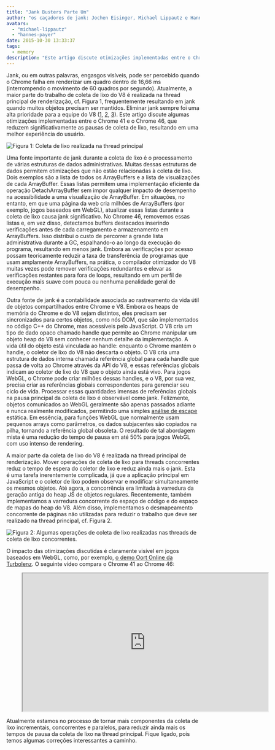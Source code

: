 ```yaml
---
title: "Jank Busters Parte Um"
author: "os caçadores de jank: Jochen Eisinger, Michael Lippautz e Hannes Payer"
avatars:
  - "michael-lippautz"
  - "hannes-payer"
date: 2015-10-30 13:33:37
tags:
  - memory
description: "Este artigo discute otimizações implementadas entre o Chrome 41 e o Chrome 46, que reduzem significativamente as pausas de coleta de lixo, resultando em uma melhor experiência do usuário."
---
```

Jank, ou em outras palavras, engasgos visíveis, pode ser percebido quando o Chrome falha em renderizar um quadro dentro de 16,66 ms (interrompendo o movimento de 60 quadros por segundo). Atualmente, a maior parte do trabalho de coleta de lixo do V8 é realizada na thread principal de renderização, cf. Figura 1, frequentemente resultando em jank quando muitos objetos precisam ser mantidos. Eliminar jank sempre foi uma alta prioridade para a equipe do V8 ([1](https://blog.chromium.org/2011/11/game-changer-for-interactive.html), [2](https://www.youtube.com/watch?v=3vPOlGRH6zk), [3](/blog/free-garbage-collection)). Este artigo discute algumas otimizações implementadas entre o Chrome 41 e o Chrome 46, que reduzem significativamente as pausas de coleta de lixo, resultando em uma melhor experiência do usuário.

<!--truncate-->
![Figura 1: Coleta de lixo realizada na thread principal](/_img/jank-busters/gc-main-thread.png)

Uma fonte importante de jank durante a coleta de lixo é o processamento de várias estruturas de dados administrativas. Muitas dessas estruturas de dados permitem otimizações que não estão relacionadas à coleta de lixo. Dois exemplos são a lista de todos os ArrayBuffers e a lista de visualizações de cada ArrayBuffer. Essas listas permitem uma implementação eficiente da operação DetachArrayBuffer sem impor qualquer impacto de desempenho na acessibilidade a uma visualização de ArrayBuffer. Em situações, no entanto, em que uma página da web cria milhões de ArrayBuffers (por exemplo, jogos baseados em WebGL), atualizar essas listas durante a coleta de lixo causa jank significativo. No Chrome 46, removemos essas listas e, em vez disso, detectamos buffers destacados inserindo verificações antes de cada carregamento e armazenamento em ArrayBuffers. Isso distribui o custo de percorrer a grande lista administrativa durante a GC, espalhando-o ao longo da execução do programa, resultando em menos jank. Embora as verificações por acesso possam teoricamente reduzir a taxa de transferência de programas que usam amplamente ArrayBuffers, na prática, o compilador otimizador do V8 muitas vezes pode remover verificações redundantes e elevar as verificações restantes para fora de loops, resultando em um perfil de execução mais suave com pouca ou nenhuma penalidade geral de desempenho.

Outra fonte de jank é a contabilidade associada ao rastreamento da vida útil de objetos compartilhados entre Chrome e V8. Embora os heaps de memória do Chrome e do V8 sejam distintos, eles precisam ser sincronizados para certos objetos, como nós DOM, que são implementados no código C++ do Chrome, mas acessíveis pelo JavaScript. O V8 cria um tipo de dado opaco chamado handle que permite ao Chrome manipular um objeto heap do V8 sem conhecer nenhum detalhe da implementação. A vida útil do objeto está vinculada ao handle: enquanto o Chrome mantém o handle, o coletor de lixo do V8 não descarta o objeto. O V8 cria uma estrutura de dados interna chamada referência global para cada handle que passa de volta ao Chrome através da API do V8, e essas referências globais indicam ao coletor de lixo do V8 que o objeto ainda está vivo. Para jogos WebGL, o Chrome pode criar milhões dessas handles, e o V8, por sua vez, precisa criar as referências globais correspondentes para gerenciar seu ciclo de vida. Processar essas quantidades imensas de referências globais na pausa principal da coleta de lixo é observável como jank. Felizmente, objetos comunicados ao WebGL geralmente são apenas passados adiante e nunca realmente modificados, permitindo uma simples [análise de escape](https://en.wikipedia.org/wiki/Escape_analysis) estática. Em essência, para funções WebGL que normalmente usam pequenos arrays como parâmetros, os dados subjacentes são copiados na pilha, tornando a referência global obsoleta. O resultado de tal abordagem mista é uma redução do tempo de pausa em até 50% para jogos WebGL com uso intenso de rendering.

A maior parte da coleta de lixo do V8 é realizada na thread principal de renderização. Mover operações de coleta de lixo para threads concorrentes reduz o tempo de espera do coletor de lixo e reduz ainda mais o jank. Esta é uma tarefa inerentemente complicada, já que a aplicação principal em JavaScript e o coletor de lixo podem observar e modificar simultaneamente os mesmos objetos. Até agora, a concorrência era limitada à varredura da geração antiga do heap JS de objetos regulares. Recentemente, também implementamos a varredura concorrente do espaço de código e do espaço de mapas do heap do V8. Além disso, implementamos o desmapeamento concorrente de páginas não utilizadas para reduzir o trabalho que deve ser realizado na thread principal, cf. Figura 2.

![Figura 2: Algumas operações de coleta de lixo realizadas nas threads de coleta de lixo concorrentes.](/_img/jank-busters/gc-concurrent-threads.png)

O impacto das otimizações discutidas é claramente visível em jogos baseados em WebGL, como, por exemplo, [o demo Oort Online da Turbolenz](http://oortonline.gl/). O seguinte vídeo compara o Chrome 41 ao Chrome 46:

<figure>
  <div class="video video-16:9">
    <iframe src="https://www.youtube.com/embed/PgrCJpbTs9I" width="640" height="360" loading="lazy"></iframe>
  </div>
</figure>

Atualmente estamos no processo de tornar mais componentes da coleta de lixo incrementais, concorrentes e paralelos, para reduzir ainda mais os tempos de pausa da coleta de lixo na thread principal. Fique ligado, pois temos algumas correções interessantes a caminho.
